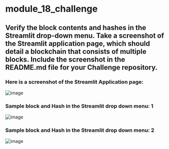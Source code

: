 # module_18_challenge

## Verify the block contents and hashes in the Streamlit drop-down menu. Take a screenshot of the Streamlit application page, which should detail a blockchain that consists of multiple blocks. Include the screenshot in the README.md file for your Challenge repository.

### Here is a screenshot of the Streamlit Application page:
![image](https://github.com/ObyNtech/module_18_challenge/assets/132803426/919c709c-1469-4d39-b556-e03978cd2a5c)

### Sample block and Hash in the Streamlit drop down menu: 1
![image](https://github.com/ObyNtech/module_18_challenge/assets/132803426/38c07889-3109-42a8-8049-ce481e3fb6be)

### Sample block and Hash in the Streamlit drop down menu: 2
![image](https://github.com/ObyNtech/module_18_challenge/assets/132803426/7a30460a-4879-4ddf-abd9-917ad800f56a)


